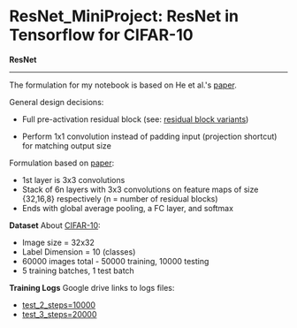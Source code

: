 # ResNet_MiniProject: ResNet in Tensorflow for CIFAR-10

**ResNet** 


---


The formulation for my notebook is based on He et al.'s [paper](https://arxiv.org/abs/1512.03385).

General design decisions:

*   Full pre-activation residual block (see: [residual block variants](https://miro.medium.com/max/1400/1*M5NIelQC33eN6KjwZRccoQ.png))

*   Perform 1x1 convolution instead of padding input (projection shortcut) for matching output size 

Formulation based on [paper](https://arxiv.org/abs/1512.03385): 
*   1st layer is 3x3 convolutions 
*   Stack of 6n layers with 3x3 convolutions on feature maps of size {32,16,8} respectively (n = number of residual blocks) 
*   Ends with global average pooling, a FC layer, and softmax

**Dataset** 
About [CIFAR-10](http://www.cs.toronto.edu/~kriz/cifar-10-python.tar.gz):

*   Image size = 32x32
*   Label Dimension = 10 (classes)
*   60000 images total - 50000 training, 10000 testing 
*   5 training batches, 1 test batch

**Training Logs** 
Google drive links to logs files:
*   [test_2_steps=10000](https://drive.google.com/drive/folders/1mFRgQPsh8C44Z1YlMq2MkNMxaBxw9jwc?usp=sharing)
*   [test_3_steps=20000](https://drive.google.com/drive/folders/133I5Y6YUzWwuf1BsG81Myk_U4y-_Xjq1?usp=sharing)
